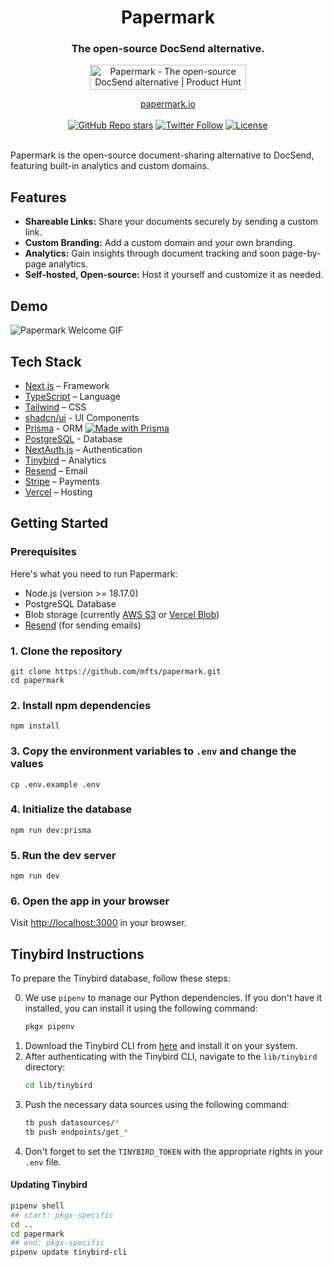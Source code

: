 <div align="center">
  <h1 align="center">Papermark</h1>
  <h3>The open-source DocSend alternative.</h3>

<a target="_blank" href="https://www.producthunt.com/posts/papermark-3?utm_source=badge-top-post-badge&amp;utm_medium=badge&amp;utm_souce=badge-papermark"><img src="https://api.producthunt.com/widgets/embed-image/v1/top-post-badge.svg?post_id=411605&amp;theme=light&amp;period=daily" alt="Papermark - The open-source DocSend alternative | Product Hunt" style="width:250px;height:40px"></a>

</div>

<div align="center">
  <a href="https://www.papermark.io">papermark.io</a>
</div>

<br/>

<div align="center">
  <a href="https://github.com/mfts/papermark/stargazers"><img alt="GitHub Repo stars" src="https://img.shields.io/github/stars/mfts/papermark"></a>
  <a href="https://twitter.com/papermarkio"><img alt="Twitter Follow" src="https://img.shields.io/twitter/follow/papermarkio"></a>
  <a href="https://github.com/mfts/papermark/blob/main/LICENSE"><img alt="License" src="https://img.shields.io/badge/license-AGPLv3-purple"></a>
</div>

<br/>

Papermark is the open-source document-sharing alternative to DocSend, featuring built-in analytics and custom domains.

## Features

- **Shareable Links:** Share your documents securely by sending a custom link.
- **Custom Branding:** Add a custom domain and your own branding.
- **Analytics:** Gain insights through document tracking and soon page-by-page analytics.
- **Self-hosted, Open-source:** Host it yourself and customize it as needed.

## Demo

![Papermark Welcome GIF](.github/images/papermark-welcome.gif)

## Tech Stack

- [Next.js](https://nextjs.org/) – Framework
- [TypeScript](https://www.typescriptlang.org/) – Language
- [Tailwind](https://tailwindcss.com/) – CSS
- [shadcn/ui](https://ui.shadcn.com) - UI Components
- [Prisma](https://prisma.io) - ORM [![Made with Prisma](https://made-with.prisma.io/dark.svg)](https://prisma.io)
- [PostgreSQL](https://www.postgresql.org/) - Database
- [NextAuth.js](https://next-auth.js.org/) – Authentication
- [Tinybird](https://tinybird.co) – Analytics
- [Resend](https://resend.com) – Email
- [Stripe](https://stripe.com) – Payments
- [Vercel](https://vercel.com/) – Hosting

## Getting Started

### Prerequisites

Here's what you need to run Papermark:

- Node.js (version >= 18.17.0)
- PostgreSQL Database
- Blob storage (currently [AWS S3](https://aws.amazon.com/s3/) or [Vercel Blob](https://vercel.com/storage/blob))
- [Resend](https://resend.com) (for sending emails)

### 1. Clone the repository

```shell
git clone https://github.com/mfts/papermark.git
cd papermark
```

### 2. Install npm dependencies

```shell
npm install
```

### 3. Copy the environment variables to `.env` and change the values

```shell
cp .env.example .env
```

### 4. Initialize the database

```shell
npm run dev:prisma
```

### 5. Run the dev server

```shell
npm run dev
```

### 6. Open the app in your browser

Visit [http://localhost:3000](http://localhost:3000) in your browser.

## Tinybird Instructions

To prepare the Tinybird database, follow these steps:

0. We use `pipenv` to manage our Python dependencies. If you don't have it installed, you can install it using the following command:
   ```sh
   pkgx pipenv
   ```
1. Download the Tinybird CLI from [here](https://www.tinybird.co/docs/cli.html) and install it on your system.
2. After authenticating with the Tinybird CLI, navigate to the `lib/tinybird` directory:
   ```sh
   cd lib/tinybird
   ```
3. Push the necessary data sources using the following command:
   ```sh
   tb push datasources/*
   tb push endpoints/get_*
   ```
4. Don't forget to set the `TINYBIRD_TOKEN` with the appropriate rights in your `.env` file.

#### Updating Tinybird

```sh
pipenv shell
## start: pkgx-specific
cd ..
cd papermark
## end: pkgx-specific
pipenv update tinybird-cli
```


